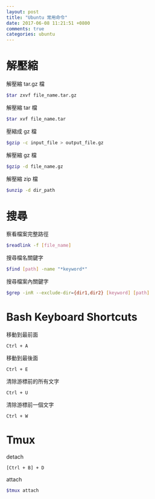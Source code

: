 ```yaml
---
layout: post
title: "Ubuntu 常用命令"
date: 2017-06-08 11:21:51 +0800
comments: true
categories: ubuntu
---
```

# 解壓縮

解壓縮 tar.gz 檔
```bash
$tar zxvf file_name.tar.gz
```
解壓縮 tar 檔
```bash
$tar xvf file_name.tar
```
壓縮成 gz 檔
```bash
$gzip -c input_file > output_file.gz
```
解壓縮 gz 檔
```bash
$gzip -d file_name.gz
```
解壓縮 zip 檔
```bash
$unzip -d dir_path
```
# 搜尋 

察看檔案完整路徑
```bash
$readlink -f [file_name]
```
搜尋檔名關鍵字
```bash
$find [path] -name "*keyword*" 
```
搜尋檔案內關鍵字
```bash
$grep -inR --exclude-dir={dir1,dir2} [keyword] [path]
```
# Bash Keyboard Shortcuts

移動到最前面
```
Ctrl + A
```
移動到最後面
```
Ctrl + E
```
清除游標前的所有文字
```
Ctrl + U
```
清除游標前一個文字
```
Ctrl + W
```
# Tmux
detach
```bash
[Ctrl + B] + D
```
attach
```bash
$tmux attach
```
